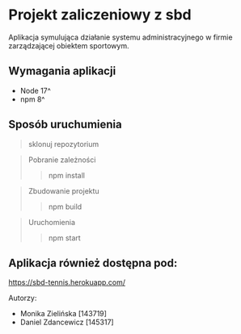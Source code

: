 # Projekt zaliczeniowy z sbd

Aplikacja symulująca działanie systemu administracyjnego w firmie zarządzającej obiektem sportowym.

## Wymagania aplikacji

- Node 17^
- npm 8^

## Sposób uruchumienia

> sklonuj repozytorium

> Pobranie zależności
>> npm install

> Zbudowanie projektu
>> npm build

> Uruchomienia
>> npm start

## Aplikacja również dostępna pod:
https://sbd-tennis.herokuapp.com/

Autorzy:
- Monika Zielińska [143719]
- Daniel Zdancewicz [145317]
